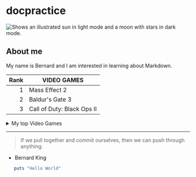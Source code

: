 # docpractice
<picture>
  <source media="(prefers-color-scheme: dark)" srcset="https://user-images.githubusercontent.com/25423296/163456776-7f95b81a-f1ed-45f7-b7ab-8fa810d529fa.png">
  <source media="(prefers-color-scheme: light)" srcset="https://user-images.githubusercontent.com/25423296/163456779-a8556205-d0a5-45e2-ac17-42d089e3c3f8.png">
  <img alt="Shows an illustrated sun in light mode and a moon with stars in dark mode." src="https://user-images.githubusercontent.com/25423296/163456779-a8556205-d0a5-45e2-ac17-42d089e3c3f8.png">
</picture>

## About me

<!-- TO DO: Clean bathroom -->

My name is Bernard and I am interested in learning about Markdown. 

| Rank | VIDEO GAMES   |
|-----:|---------------|
|     1|  Mass Effect 2|
|     2|  Baldur's Gate 3|
|     3|  Call of Duty: Black Ops II|

<details>
<summary>My top Video Games</summary>

| Rank | VIDEO GAMES   |
|-----:|---------------|
|     1|  Mass Effect 2|
|     2|  Baldur's Gate 3|
|     3|  Call of Duty: Black Ops II|

</details>

---
> If we pull together and commit ourselves, then we can push through anything.

- Bernard King



```ruby
   puts "Hello World"
```



